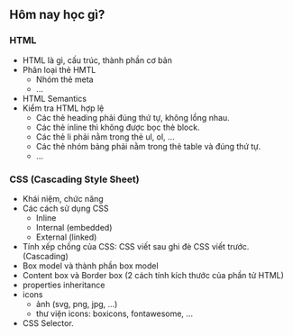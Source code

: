 ## Hôm nay học gì?

### HTML

- HTML là gì, cấu trúc, thành phần cơ bản
- Phân loại thẻ HMTL
  - Nhóm thẻ meta
  - ...
- HTML Semantics
- Kiểm tra HTML hợp lệ
  - Các thẻ heading phải đúng thứ tự, không lồng nhau.
  - Các thẻ inline thì không được bọc thẻ block.
  - Các thẻ li phải nằm trong thẻ ul, ol, ...
  - Các thẻ nhóm bảng phải nằm trong thẻ table và đúng thứ tự.
  - ...

### CSS (Cascading Style Sheet)

- Khái niệm, chức năng
- Các cách sử dụng CSS
  - Inline
  - Internal (embedded)
  - External (linked)
- Tính xếp chồng của CSS: CSS viết sau ghi đè CSS viết trước. (Cascading)
- Box model và thành phần box model
- Content box và Border box (2 cách tính kích thước của phần tử HTML)
- properties inheritance
- icons
  - ảnh (svg, png, jpg, ...)
  - thư viện icons: boxicons, fontawesome, ...
- CSS Selector.

